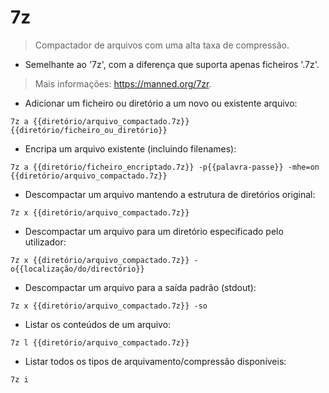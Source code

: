# 7z

> Compactador de arquivos com uma alta taxa de compressão.
- Semelhante ao '7z', com a diferença que suporta apenas ficheiros '.7z'.
> Mais informações: <https://manned.org/7zr>.

- Adicionar um ficheiro ou diretório a um novo ou existente arquivo:

`7z a {{diretório/arquivo_compactado.7z}} {{diretório/ficheiro_ou_diretório}}`

- Encripa um arquivo existente (incluindo filenames):

`7z a {{diretório/ficheiro_encriptado.7z}} -p{{palavra-passe}} -mhe=on {{diretório/arquivo_compactado.7z}}`

- Descompactar um arquivo mantendo a estrutura de diretórios original:

`7z x {{diretório/arquivo_compactado.7z}}`

- Descompactar um arquivo para um diretório especificado pelo utilizador:

`7z x {{diretório/arquivo_compactado.7z}} -o{{localização/do/directório}}`

- Descompactar um arquivo para a saída padrão (stdout):

`7z x {{diretório/arquivo_compactado.7z}} -so`

- Listar os conteúdos de um arquivo:

`7z l {{diretório/arquivo_compactado.7z}}`

- Listar todos os tipos de arquivamento/compressão disponíveis:

`7z i`
